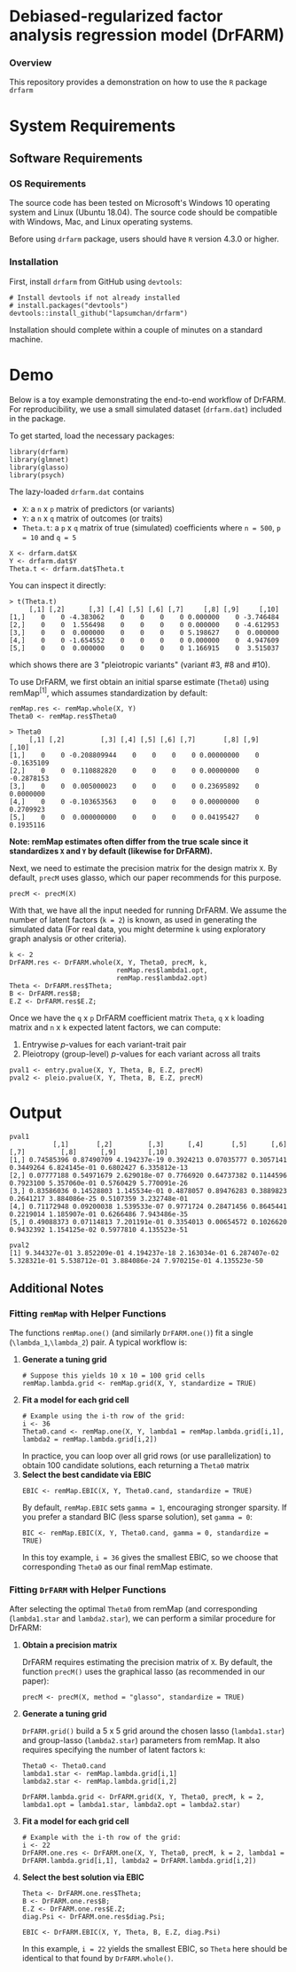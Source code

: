# Debiased-regularized factor analysis regression model (DrFARM)

### Overview
This repository provides a demonstration on how to use the `R` package `drfarm`

# System Requirements

## Software Requirements

### OS Requirements

The source code has been tested on Microsoft's Windows 10 operating system and Linux (Ubuntu 18.04). The source code should be compatible with Windows, Mac, and Linux operating systems.

Before using `drfarm` package, users should have `R` version 4.3.0 or higher.

### Installation  

First, install `drfarm` from GitHub using `devtools`:  

    # Install devtools if not already installed
    # install.packages("devtools") 
    devtools::install_github("lapsumchan/drfarm")
    
Installation should complete within a couple of minutes on a standard machine.

# Demo

Below is a toy example demonstrating the end-to-end workflow of DrFARM. For reproducibility, we use a small simulated dataset (`drfarm.dat`) included in the package.

To get started, load the necessary packages:

```
library(drfarm)
library(glmnet)
library(glasso)
library(psych)
```

The lazy-loaded `drfarm.dat` contains
- `X`: a `n` x `p` matrix of predictors (or variants)
- `Y`: a `n` x `q` matrix of outcomes (or traits)
- `Theta.t`: a `p` x `q` matrix of true (simulated) coefficients
where `n = 500`, `p = 10` and `q = 5`

```
X <- drfarm.dat$X
Y <- drfarm.dat$Y
Theta.t <- drfarm.dat$Theta.t
```

You can inspect it directly:
```
> t(Theta.t)
     [,1] [,2]      [,3] [,4] [,5] [,6] [,7]     [,8] [,9]     [,10]
[1,]    0    0 -4.383062    0    0    0    0 0.000000    0 -3.746484
[2,]    0    0  1.556498    0    0    0    0 0.000000    0 -4.612953
[3,]    0    0  0.000000    0    0    0    0 5.198627    0  0.000000
[4,]    0    0 -1.654552    0    0    0    0 0.000000    0  4.947609
[5,]    0    0  0.000000    0    0    0    0 1.166915    0  3.515037
```
which shows there are 3 "pleiotropic variants" (variant #3, #8 and #10).

To use DrFARM, we first obtain an initial sparse estimate (`Theta0`) using remMap<sup>[1]</sup>, which assumes standardization by default:
```
remMap.res <- remMap.whole(X, Y)
Theta0 <- remMap.res$Theta0

> Theta0
     [,1] [,2]         [,3] [,4] [,5] [,6] [,7]       [,8] [,9]      [,10]
[1,]    0    0 -0.208809944    0    0    0    0 0.00000000    0 -0.1635109
[2,]    0    0  0.110882820    0    0    0    0 0.00000000    0 -0.2878153
[3,]    0    0  0.005000023    0    0    0    0 0.23695892    0  0.0000000
[4,]    0    0 -0.103653563    0    0    0    0 0.00000000    0  0.2709923
[5,]    0    0  0.000000000    0    0    0    0 0.04195427    0  0.1935116
```
**Note: remMap estimates often differ from the true scale since it standardizes `X` and `Y` by default (likewise for DrFARM).**

Next, we need to estimate the precision matrix for the design matrix `X`. By default, `precM` uses glasso, which our paper recommends for this purpose.
```
precM <- precM(X)
```

With that, we have all the input needed for running DrFARM. We assume the number of latent factors (`k = 2`) is known, as used in generating the simulated data (For real data, you might determine `k` using exploratory graph analysis or other criteria).
```
k <- 2
DrFARM.res <- DrFARM.whole(X, Y, Theta0, precM, k, 
                           remMap.res$lambda1.opt, 
                           remMap.res$lambda2.opt)
Theta <- DrFARM.res$Theta;
B <- DrFARM.res$B; 
E.Z <- DrFARM.res$E.Z;
```

Once we have the `q` x `p` DrFARM coefficient matrix `Theta`, `q` x `k` loading matrix and `n` x `k` expected latent factors, we can compute:
1. Entrywise *p*-values for each variant-trait pair
2. Pleiotropy (group-level) *p*-values for each variant across all traits
```
pval1 <- entry.pvalue(X, Y, Theta, B, E.Z, precM)
pval2 <- pleio.pvalue(X, Y, Theta, B, E.Z, precM)
```

# Output
```
pval1
           [,1]       [,2]         [,3]      [,4]       [,5]      [,6]      [,7]         [,8]      [,9]        [,10]
[1,] 0.74585396 0.87490709 4.194237e-19 0.3924213 0.07035777 0.3057141 0.3449264 6.824145e-01 0.6802427 6.335812e-13
[2,] 0.07777188 0.54971679 2.629018e-07 0.7766920 0.64737382 0.1144596 0.7923100 5.357060e-01 0.5760429 5.770091e-26
[3,] 0.83586036 0.14528803 1.145534e-01 0.4878057 0.89476283 0.3889823 0.2641217 3.884086e-25 0.5107359 3.232748e-01
[4,] 0.71172948 0.09200038 1.539533e-07 0.9771724 0.28471456 0.8645441 0.2219014 1.185907e-01 0.6266486 7.943486e-35
[5,] 0.49088373 0.07114813 7.201191e-01 0.3354013 0.00654572 0.1026620 0.9432392 1.154125e-02 0.5977810 4.135523e-51

pval2
[1] 9.344327e-01 3.852209e-01 4.194237e-18 2.163034e-01 6.287407e-02 5.328321e-01 5.538712e-01 3.884086e-24 7.970215e-01 4.135523e-50
```

## Additional Notes

### Fitting `remMap` with Helper Functions

The functions `remMap.one()` (and similarly `DrFARM.one()`) fit a single (`\lambda_1`,`\lambda_2`) pair. A typical workflow is:

1. **Generate a tuning grid**  
   ```
   # Suppose this yields 10 x 10 = 100 grid cells
   remMap.lambda.grid <- remMap.grid(X, Y, standardize = TRUE)
   ```
2. **Fit a model for each grid cell**
   ```
   # Example using the i-th row of the grid:
   i <- 36
   Theta0.cand <- remMap.one(X, Y, lambda1 = remMap.lambda.grid[i,1], lambda2 = remMap.lambda.grid[i,2])
   ```
   In practice, you can loop over all grid rows (or use parallelization) to obtain 100 candidate solutions, each returning a `Theta0` matrix
3. **Select the best candidate via EBIC**
   ```
   EBIC <- remMap.EBIC(X, Y, Theta0.cand, standardize = TRUE)
   ```
   By default, `remMap.EBIC` sets `gamma = 1`, encouraging stronger sparsity. If you prefer a standard BIC (less sparse solution), set `gamma = 0`:
   ```
   BIC <- remMap.EBIC(X, Y, Theta0.cand, gamma = 0, standardize = TRUE)
   ```
   In this toy example, `i = 36` gives the smallest EBIC, so we choose that corresponding `Theta0` as our final remMap estimate.

### Fitting `DrFARM` with Helper Functions

After selecting the optimal `Theta0` from remMap (and corresponding (`lambda1.star` and `lambda2.star`), we can perform a similar procedure for DrFARM:

1. **Obtain a precision matrix**
   
   DrFARM requires estimating the precision matrix of `X`. By default, the function `precM()` uses the graphical lasso (as recommended in our paper):
   ```
   precM <- precM(X, method = "glasso", standardize = TRUE)
   ```
2. **Generate a tuning grid**
   
   `DrFARM.grid()` build a 5 x 5 grid around the chosen lasso (`lambda1.star`) and group-lasso (`lambda2.star`) parameters from remMap. It also requires specifying the number of latent factors `k`:
   ```
   Theta0 <- Theta0.cand
   lambda1.star <- remMap.lambda.grid[i,1]
   lambda2.star <- remMap.lambda.grid[i,2]
   
   DrFARM.lambda.grid <- DrFARM.grid(X, Y, Theta0, precM, k = 2, lambda1.opt = lambda1.star, lambda2.opt = lambda2.star)
3. **Fit a model for each grid cell**
   ```
   # Example with the i-th row of the grid:
   i <- 22
   DrFARM.one.res <- DrFARM.one(X, Y, Theta0, precM, k = 2, lambda1 = DrFARM.lambda.grid[i,1], lambda2 = DrFARM.lambda.grid[i,2])
   ```
4. **Select the best solution via EBIC**
   ```
   Theta <- DrFARM.one.res$Theta;
   B <- DrFARM.one.res$B;
   E.Z <- DrFARM.one.res$E.Z;
   diag.Psi <- DrFARM.one.res$diag.Psi;

   EBIC <- DrFARM.EBIC(X, Y, Theta, B, E.Z, diag.Psi)
   ```
   In this example, `i = 22` yields the smallest EBIC, so `Theta` here should be identical to that found by `DrFARM.whole()`.
   
